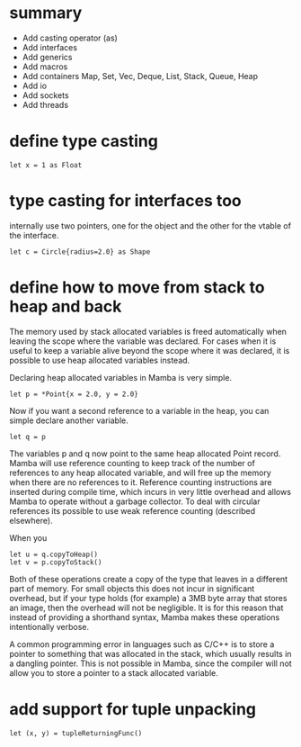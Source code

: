 # summary

- Add casting operator (as)
- Add interfaces
- Add generics
- Add macros
- Add containers Map, Set, Vec, Deque, List, Stack, Queue, Heap
- Add io
- Add sockets
- Add threads

# define type casting

    let x = 1 as Float

# type casting for interfaces too
internally use two pointers, one for the object and the other for the vtable of the interface.

    let c = Circle{radius=2.0} as Shape

# define how to move from stack to heap and back

The memory used by stack allocated variables is freed automatically
when leaving the scope where the variable was declared. For cases when
it is useful to keep a variable alive beyond the scope where it was
declared, it is possible to use heap allocated variables instead.

Declaring heap allocated variables in Mamba is very simple.

    let p = *Point{x = 2.0, y = 2.0}

Now if you want a second reference to a variable in the heap, you can
simple declare another variable.

    let q = p

The variables p and q now point to the same heap allocated Point record.
Mamba will use reference counting to keep track of the number of
references to any heap allocated variable, and will free up the memory
when there are no references to it. Reference counting instructions are
inserted during compile time, which incurs in very little overhead and
allows Mamba to operate without a garbage collector. To deal with
circular references its possible to use weak reference counting
(described elsewhere).


When you

    let u = q.copyToHeap()
    let v = p.copyToStack()

Both of these operations create a copy of the type that leaves in a
different part of memory. For small objects this does not incur in
significant overhead, but if your type holds (for example) a 3MB byte
array that stores an image, then the overhead will not be negligible.
It is for this reason that instead of providing a shorthand syntax,
Mamba makes these operations intentionally verbose.

A common programming error in languages such as C/C++ is to store a
pointer to something that was allocated in the stack, which usually
results in a dangling pointer. This is not possible in Mamba, since the
compiler will not allow you to store a pointer to a stack allocated
variable.

# add support for tuple unpacking

    let (x, y) = tupleReturningFunc()
